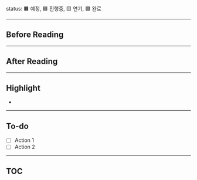 
status: 🟧 예정, 🟦 진행중, 🟨 연기, 🟩 완료

---
## Before Reading



---
## After Reading


---
## Highlight
- 

---
## To-do
- [ ] Action 1
- [ ] Action 2

---
## TOC
